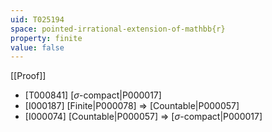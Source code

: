 ```yaml
---
uid: T025194
space: pointed-irrational-extension-of-mathbb{r}
property: finite
value: false
---
```

[[Proof]]

* [T000841] [$\sigma$-compact|P000017]
* [I000187] [Finite|P000078] => [Countable|P000057]
* [I000074] [Countable|P000057] => [$\sigma$-compact|P000017]


